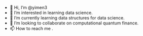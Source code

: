 - 👋 Hi, I’m @yimen3
- 👀 I’m interested in learning data science.
- 🌱 I’m currently learning data structures for data science.
- 💞️ I’m looking to collaborate on computational quantum finance.
- 📫 How to reach me .

<!---
yimen3/yimen3 is a ✨ special ✨ repository because its `README.md` (this file) appears on your GitHub profile.
You can click the Preview link to take a look at your changes.
--->

